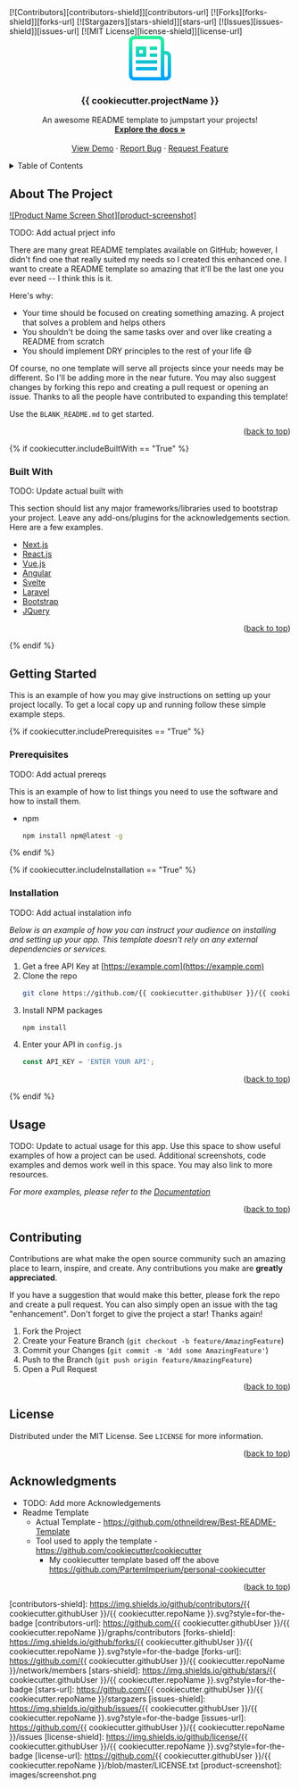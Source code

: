 <div id="top"></div>
<!-- PROJECT SHIELDS -->
<!--
*** I'm using markdown "reference style" links for readability.
*** Reference links are enclosed in brackets [ ] instead of parentheses ( ).
*** See the bottom of this document for the declaration of the reference variables
*** for contributors-url, forks-url, etc. This is an optional, concise syntax you may use.
*** https://www.markdownguide.org/basic-syntax/#reference-style-links
-->
[![Contributors][contributors-shield]][contributors-url]
[![Forks][forks-shield]][forks-url]
[![Stargazers][stars-shield]][stars-url]
[![Issues][issues-shield]][issues-url]
[![MIT License][license-shield]][license-url]


<!-- PROJECT LOGO -->
<br />
<div align="center">
  <a href="https://github.com/{{ cookiecutter.githubUser }}/{{ cookiecutter.repoName }}">
    <img src="images/logo.png" alt="Logo" width="80" height="80">
  </a>

  <h3 align="center">{{ cookiecutter.projectName }}</h3>

  <p align="center">
    An awesome README template to jumpstart your projects!
    <br />
    <a href="https://github.com/{{ cookiecutter.githubUser }}/{{ cookiecutter.repoName }}"><strong>Explore the docs »</strong></a>
    <br />
    <br />
    <a href="https://github.com/{{ cookiecutter.githubUser }}/{{ cookiecutter.repoName }}">View Demo</a>
    ·
    <a href="https://github.com/{{ cookiecutter.githubUser }}/{{ cookiecutter.repoName }}/issues">Report Bug</a>
    ·
    <a href="https://github.com/{{ cookiecutter.githubUser }}/{{ cookiecutter.repoName }}/issues">Request Feature</a>
  </p>
</div>


<!-- TABLE OF CONTENTS -->
<details>
    <summary>Table of Contents</summary>
    <ol>
        <li>
            <a href="#about-the-project">About The Project</a>
            {% if cookiecutter.includeBuiltWith == "True" %}
                <ul>
                    <li><a href="#built-with">Built With</a></li>
                </ul>
            {% endif %}
        </li>
        <li>
            <a href="#getting-started">Getting Started</a>
            <ul>
                {% if cookiecutter.includePrerequisites == "True" %}
                    <li><a href="#prerequisites">Prerequisites</a></li>
                {% endif %}
                {% if cookiecutter.includeInstallation == "True" %}
                    <li><a href="#installation">Installation</a></li>
                {% endif %}
            </ul>
        </li>
        <li><a href="#usage">Usage</a></li>
        <li><a href="#contributing">Contributing</a></li>
        <li><a href="#license">License</a></li>
        <li><a href="#acknowledgments">Acknowledgments</a></li>
    </ol>
</details>

<!-- ABOUT THE PROJECT -->
## About The Project

[![Product Name Screen Shot][product-screenshot]](https://example.com)

TODO: Add actual prject info

There are many great README templates available on GitHub; however, I didn't find one that really suited my needs so I created this enhanced one. I want to create a README template so amazing that it'll be the last one you ever need -- I think this is it.

Here's why:
* Your time should be focused on creating something amazing. A project that solves a problem and helps others
* You shouldn't be doing the same tasks over and over like creating a README from scratch
* You should implement DRY principles to the rest of your life :smile:

Of course, no one template will serve all projects since your needs may be different. So I'll be adding more in the near future. You may also suggest changes by forking this repo and creating a pull request or opening an issue. Thanks to all the people have contributed to expanding this template!

Use the `BLANK_README.md` to get started.

<p align="right">(<a href="#top">back to top</a>)</p>

{% if cookiecutter.includeBuiltWith == "True" %}
### Built With

TODO: Update actual built with

This section should list any major frameworks/libraries used to bootstrap your project. Leave any add-ons/plugins for the acknowledgements section. Here are a few examples.

* [Next.js](https://nextjs.org/)
* [React.js](https://reactjs.org/)
* [Vue.js](https://vuejs.org/)
* [Angular](https://angular.io/)
* [Svelte](https://svelte.dev/)
* [Laravel](https://laravel.com)
* [Bootstrap](https://getbootstrap.com)
* [JQuery](https://jquery.com)

<p align="right">(<a href="#top">back to top</a>)</p>
{% endif %}

<!-- GETTING STARTED -->
## Getting Started

This is an example of how you may give instructions on setting up your project locally.
To get a local copy up and running follow these simple example steps.

{% if cookiecutter.includePrerequisites == "True" %}
### Prerequisites

TODO: Add actual prereqs

This is an example of how to list things you need to use the software and how to install them.
* npm
  ```sh
  npm install npm@latest -g
  ```
{% endif %}

{% if cookiecutter.includeInstallation == "True" %}
### Installation

TODO: Add actual instalation info

_Below is an example of how you can instruct your audience on installing and setting up your app. This template doesn't rely on any external dependencies or services._

1. Get a free API Key at [https://example.com](https://example.com)
2. Clone the repo
   ```sh
   git clone https://github.com/{{ cookiecutter.githubUser }}/{{ cookiecutter.repoName }}.git
   ```
3. Install NPM packages
   ```sh
   npm install
   ```
4. Enter your API in `config.js`
   ```js
   const API_KEY = 'ENTER YOUR API';
   ```

<p align="right">(<a href="#top">back to top</a>)</p>
{% endif %}

<!-- USAGE EXAMPLES -->
## Usage

TODO: Update to actual usage for this app.
Use this space to show useful examples of how a project can be used. Additional screenshots, code examples and demos work well in this space. You may also link to more resources.

_For more examples, please refer to the [Documentation](https://example.com)_

<p align="right">(<a href="#top">back to top</a>)</p>


<!-- CONTRIBUTING -->
## Contributing

Contributions are what make the open source community such an amazing place to learn, inspire, and create. Any contributions you make are **greatly appreciated**.

If you have a suggestion that would make this better, please fork the repo and create a pull request. You can also simply open an issue with the tag "enhancement".
Don't forget to give the project a star! Thanks again!

1. Fork the Project
2. Create your Feature Branch (`git checkout -b feature/AmazingFeature`)
3. Commit your Changes (`git commit -m 'Add some AmazingFeature'`)
4. Push to the Branch (`git push origin feature/AmazingFeature`)
5. Open a Pull Request

<p align="right">(<a href="#top">back to top</a>)</p>


<!-- LICENSE -->
## License

Distributed under the MIT License. See `LICENSE` for more information.

<p align="right">(<a href="#top">back to top</a>)</p>

<!-- ACKNOWLEDGMENTS -->
## Acknowledgments

* TODO: Add more Acknowledgements
* Readme Template 
  * Actual Template - https://github.com/othneildrew/Best-README-Template
  * Tool used to apply the template - https://github.com/cookiecutter/cookiecutter
    * My cookiecutter template based off the above https://github.com/PartemImperium/personal-cookiecutter


<p align="right">(<a href="#top">back to top</a>)</p>



<!-- MARKDOWN LINKS & IMAGES -->
<!-- https://www.markdownguide.org/basic-syntax/#reference-style-links -->
[contributors-shield]: https://img.shields.io/github/contributors/{{ cookiecutter.githubUser }}/{{ cookiecutter.repoName }}.svg?style=for-the-badge
[contributors-url]: https://github.com/{{ cookiecutter.githubUser }}/{{ cookiecutter.repoName }}/graphs/contributors
[forks-shield]: https://img.shields.io/github/forks/{{ cookiecutter.githubUser }}/{{ cookiecutter.repoName }}.svg?style=for-the-badge
[forks-url]: https://github.com/{{ cookiecutter.githubUser }}/{{ cookiecutter.repoName }}/network/members
[stars-shield]: https://img.shields.io/github/stars/{{ cookiecutter.githubUser }}/{{ cookiecutter.repoName }}.svg?style=for-the-badge
[stars-url]: https://github.com/{{ cookiecutter.githubUser }}/{{ cookiecutter.repoName }}/stargazers
[issues-shield]: https://img.shields.io/github/issues/{{ cookiecutter.githubUser }}/{{ cookiecutter.repoName }}.svg?style=for-the-badge
[issues-url]: https://github.com/{{ cookiecutter.githubUser }}/{{ cookiecutter.repoName }}/issues
[license-shield]: https://img.shields.io/github/license/{{ cookiecutter.githubUser }}/{{ cookiecutter.repoName }}.svg?style=for-the-badge
[license-url]: https://github.com/{{ cookiecutter.githubUser }}/{{ cookiecutter.repoName }}/blob/master/LICENSE.txt
[product-screenshot]: images/screenshot.png
